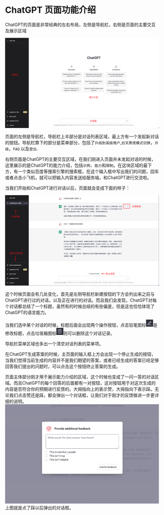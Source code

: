 # ChatGPT 页面功能介绍


ChatGPT的页面是非常经典的左右布局，左侧是导航栏，右侧是页面的主要交互及展示区域

![intro](/images/webpage/intro1.png)

页面的左侧是导航栏，导航栏上半部分是对话列表区域，最上方有一个发起新对话的按钮。导航栏靠下的部分是菜单部分，包括了`升级到高级用户`,`白天黑夜模式切换`，`升级`，`FAQ` 以及`登出`.
  
右侧页面是ChatGPT的主要交互区域，在我们刚进入页面并未发起对话的时候，这里展示的是ChatGPT的能力介绍，包括`示例`、`能力`和`限制`。在这块区域的最下方，有一个类似百度等搜索引擎的搜索框，在这个输入框中写出我们的问题，回车或者点击小飞机，就可以把输入内容发送给服务端，和ChatGPT进行交流啦。

当我们开始和ChatGPT进行对话以后，页面就会变成下面的样子：

![intro](/images/webpage/intro2.png)

这个时候页面会有几处变化，首先是左侧导航栏新建按钮的下方会列出来之前与ChatGPT进行过的对话，以及正在进行的对话。而且我们会发现，ChatGPT对每个对话都总结了一个标题，虽然有的时候总结的有些偏差，但是这也恰恰体现了ChatGPT的语言能力。
  
当我们选中某个对话的时候，标题后面会出现两个操作按钮，点击铅笔图标![intro](/images/webpage/pencil.png)是修改标题，点击垃圾箱图标![intro](../images/webpage/trash.png)则可以删除这个对话记录。

导航栏菜单区域也多出一个清空对话列表的菜单项。

在ChatGPT生成答案的时候，主页面的输入框上方会出现一个停止生成的按钮，当我们觉得当前生成的内容并不是我们期望的答案，或者已经生成的答案已经足够回答我们提出的问题时，可以点击这个按钮终止答案的生成。

页面主体部分刚才用于展示能力介绍的区域，这个时候也变成了一问一答的对话区域。而且ChatGPT的每个回答的后面都有一对按钮，这对按钮用于对这次生成的内容是否符合你的预期进行反馈的。大拇指向上的表示赞，大拇指向下表示踩。无论我们点击赞还是踩，都会弹出一个对话框，让我们对于刚才的反馈做进一步更详细的说明。
  ![nolike](/images/webpage/nolike.png)
  上图就是点了踩以后弹出的对话框。

